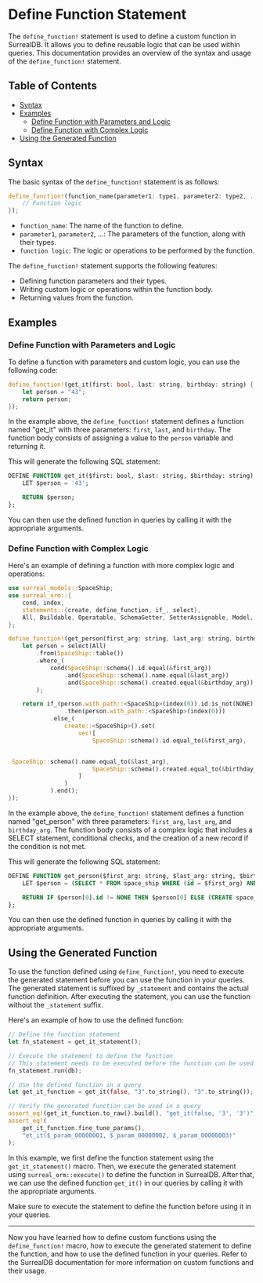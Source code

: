 # Define Function Statement

The `define_function!` statement is used to define a custom function in
SurrealDB. It allows you to define reusable logic that can be used within
queries. This documentation provides an overview of the syntax and usage of the
`define_function!` statement.

## Table of Contents

- [Syntax](#syntax)
- [Examples](#examples)
  - [Define Function with Parameters and Logic](#define-function-with-parameters-and-logic)
  - [Define Function with Complex Logic](#define-function-with-complex-logic)
- [Using the Generated Function](#using-the-generated-function)

## Syntax

The basic syntax of the `define_function!` statement is as follows:

```rust
define_function!(function_name(parameter1: type1, parameter2: type2, ...) {
    // Function logic
});
```

- `function_name`: The name of the function to define.
- `parameter1`, `parameter2`, ...: The parameters of the function, along with
  their types.
- `function logic`: The logic or operations to be performed by the function.

The `define_function!` statement supports the following features:

- Defining function parameters and their types.
- Writing custom logic or operations within the function body.
- Returning values from the function.

## Examples

### Define Function with Parameters and Logic

To define a function with parameters and custom logic, you can use the following
code:

```rust
define_function!(get_it(first: bool, last: string, birthday: string) {
    let person = "43";
    return person;
});
```

In the example above, the `define_function!` statement defines a function named
"get_it" with three parameters: `first`, `last`, and `birthday`. The function
body consists of assigning a value to the `person` variable and returning it.

This will generate the following SQL statement:

```sql
DEFINE FUNCTION get_it($first: bool, $last: string, $birthday: string) {
    LET $person = '43';

    RETURN $person;
};
```

You can then use the defined function in queries by calling it with the
appropriate arguments.

### Define Function with Complex Logic

Here's an example of defining a function with more complex logic and operations:

```rust
use surreal_models::SpaceShip;
use surreal_orm::{
    cond, index,
    statements::{create, define_function, if_, select},
    All, Buildable, Operatable, SchemaGetter, SetterAssignable, Model, ToRaw, NONE,
};

define_function!(get_person(first_arg: string, last_arg: string, birthday_arg: string) {
    let person = select(All)
        .from(SpaceShip::table())
        .where_(
            cond(SpaceShip::schema().id.equal(&first_arg))
                .and(SpaceShip::schema().name.equal(&last_arg))
                .and(SpaceShip::schema().created.equal(&birthday_arg)),
        );

    return if_(person.with_path::<SpaceShip>(index(0)).id.is_not(NONE))
                .then(person.with_path::<SpaceShip>(index(0)))
            .else_(
                create::<SpaceShip>().set(
                    vec![
                        SpaceShip::schema().id.equal_to(&first_arg),


 SpaceShip::schema().name.equal_to(&last_arg),
                        SpaceShip::schema().created.equal_to(&birthday_arg),
                    ]
                )
            ).end();
});
```

In the example above, the `define_function!` statement defines a function named
"get_person" with three parameters: `first_arg`, `last_arg`, and `birthday_arg`.
The function body consists of a complex logic that includes a SELECT statement,
conditional checks, and the creation of a new record if the condition is not
met.

This will generate the following SQL statement:

```sql
DEFINE FUNCTION get_person($first_arg: string, $last_arg: string, $birthday_arg: string) {
    LET $person = (SELECT * FROM space_ship WHERE (id = $first_arg) AND (name = $last_arg) AND (created = $birthday_arg));

    RETURN IF $person[0].id != NONE THEN $person[0] ELSE (CREATE space_ship SET id = $first_arg, name = $last_arg, created = $birthday_arg) END;
};
```

You can then use the defined function in queries by calling it with the
appropriate arguments.

## Using the Generated Function

To use the function defined using `define_function!`, you need to execute the
generated statement before you can use the function in your queries. The
generated statement is suffixed by `_statement` and contains the actual function
definition. After executing the statement, you can use the function without the
`_statement` suffix.

Here's an example of how to use the defined function:

```rust
// Define the function statement
let fn_statement = get_it_statement();

// Execute the statement to define the function
// This statement needs to be executed before the function can be used
fn_statement.run(db);

// Use the defined function in a query
let get_it_function = get_it(false, "3".to_string(), "3".to_string());

// Verify the generated function can be used in a query
assert_eq!(get_it_function.to_raw().build(), "get_it(false, '3', '3')");
assert_eq!(
    get_it_function.fine_tune_params(),
    "et_it($_param_00000001, $_param_00000002, $_param_00000003)"
);
```

In this example, we first define the function statement using the
`get_it_statement()` macro. Then, we execute the generated statement using
`surreal_orm::execute()` to define the function in SurrealDB. After that, we can
use the defined function `get_it()` in our queries by calling it with the
appropriate arguments.

Make sure to execute the statement to define the function before using it in
your queries.

---

Now you have learned how to define custom functions using the `define_function!`
macro, how to execute the generated statement to define the function, and how to
use the defined function in your queries. Refer to the SurrealDB documentation
for more information on custom functions and their usage.
